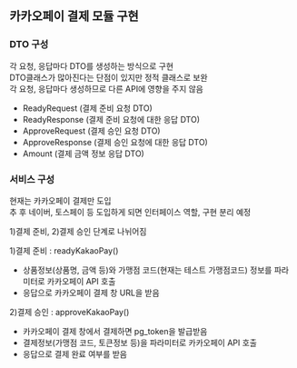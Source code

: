 ## 카카오페이 결제 모듈 구현

### DTO 구성
각 요청, 응답마다 DTO를 생성하는 방식으로 구현  
DTO클래스가 많아진다는 단점이 있지만 정적 클래스로 보완  
각 요청, 응답마다 생성하므로 다른 API에 영향을 주지 않음

- ReadyRequest (결제 준비 요청 DTO)
- ReadyResponse (결제 준비 요청에 대한 응답 DTO)
- ApproveRequest (결제 승인 요청 DTO)
- ApproveResponse (결제 승인 요청에 대한 응답 DTO)
- Amount (결제 금액 정보 응답 DTO)

### 서비스 구성
현재는 카카오페이 결제만 도입  
추 후  네이버, 토스페이 등 도입하게 되면 인터페이스 역할, 구현 분리 예정  

1)결제 준비, 2)결제 승인 단계로 나뉘어짐

1)결제 준비 : readyKakaoPay()  
- 상품정보(상품명, 금액 등)와 가맹점 코드(현재는 테스트 가맹점코드) 정보를 파라미터로 카카오페이 API 호출
- 응답으로 카카오페이 결제 창 URL을 받음
  
2)결제 승인 : approveKakaoPay()
- 카카오페이 결제 창에서 결제하면 pg_token을 발급받음
- 결제정보(가맹점 코드, 토큰정보 등)을 파라미터로 카카오페이 API 호출
- 응답으로 결제 완료 여부를 받음